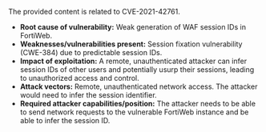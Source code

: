 The provided content is related to CVE-2021-42761.

- **Root cause of vulnerability:** Weak generation of WAF session IDs in FortiWeb.
- **Weaknesses/vulnerabilities present:** Session fixation vulnerability (CWE-384) due to predictable session IDs.
- **Impact of exploitation:** A remote, unauthenticated attacker can infer session IDs of other users and potentially usurp their sessions, leading to unauthorized access and control.
- **Attack vectors:** Remote, unauthenticated network access. The attacker would need to infer the session identifier.
- **Required attacker capabilities/position:** The attacker needs to be able to send network requests to the vulnerable FortiWeb instance and be able to infer the session ID.